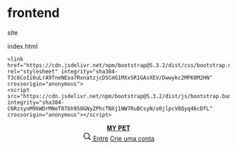 # frontend
site

index.html
<!DOCTYPE html>
<html lang="pt-BR">
<head>
    <meta charset="UTF-8">
    <meta name="viewport" content="width=device-width, initial-scale=1.0">
    <title>MyPet</title>

    <link href="https://cdn.jsdelivr.net/npm/bootstrap@5.3.2/dist/css/bootstrap.min.css" rel="stylesheet" integrity="sha384-T3c6CoIi6uLrA9TneNEoa7RxnatzjcDSCmG1MXxSR1GAsXEV/Dwwykc2MPK8M2HN" crossorigin="anonymous">
    <script src="https://cdn.jsdelivr.net/npm/bootstrap@5.3.2/dist/js/bootstrap.bundle.min.js" integrity="sha384-C6RzsynM9kWDrMNeT87bh95OGNyZPhcTNXj1NW7RuBCsyN/o0jlpcV8Qyq46cDfL" crossorigin="anonymous"></script>
</head>
<body>
    <!-- inicio da barra de logon-->
    <div class="container">
        <header class="border-bottom lh-1 py-3">
          <div class="row flex-nowrap justify-content-between align-items-center"> 
            <div class="col-4 pt-1">
            </div>
            <div class="col-4 text-center">
                <a class="blog-header-logo text-body-emphasis text-decoration-none" href="#">𝐌𝐘 𝐏𝐄𝐓</a>
            </div>
            <div class="col-4 d-flex justify-content-end align-items-center">
                <a class="linck-secondary" href="#" aria-label="Search">
                    <svg xmlns="http://www.w3.org/2000/svg" width="20" height="20" fill="none" stroke="currentColor" stroke-linecap="round" stroke-linejoin="round" stroke-width="2" class="mx-3" role="img" viewBox="0 0 24 24"><title>Search</title><circle cx="10.5" cy="10.5" r="7.5"></circle><path d="M21 21l-5.2-5.2"></path></svg>
                </a>
                <a class="btn btn-sm btn-outline-secondary" href="#">Entre</a>
                <a class="btn btn-sm btn-outline-secondary" href="#">Crie uma conta</a>
            </div>
          </div>
        </header>
    <!--final da barra de logon-->
</body>
</html>
